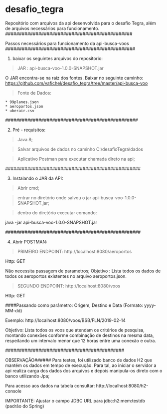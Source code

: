 # desafio_tegra
Repositório com arquivos da api desenvolvida para o desafio Tegra, além de arquivos necessários para funcionamento.
##############################################

Passos necessários para funcionamento da api-busca-voos
###############################################
1) baixar os seguintes arquivos do repositorio:

> JAR : api-busca-voo-1.0.0-SNAPSHOT.jar

O JAR encontra-se na raiz dos fontes. Baixar no seguinte caminho:
https://github.com/vafichel/desafio_tegra/tree/master/api-busca-voo

> Fonte de Dados:

	* 99planes.json
	* aeroportos.json
	* uberair.csv

################################################	
	
2) Pré - requisitos: 
> Java 8;

> Salvar arquivos de dados no caminho C:\desafioTegra\dados

> Aplicativo Postman para executar chamada direto na api;

#################################################

3) Instalando o JAR da API:

> Abrir cmd;

> entrar no diretório onde salvou o jar api-busca-voo-1.0.0-SNAPSHOT.jar; 

> dentro do diretório executar comando: 

java -jar api-busca-voo-1.0.0-SNAPSHOT.jar


#################################################

4) Abrir POSTMAN:

> PRIMEIRO ENDPOINT:
http://localhost:8080/aeroportos

Http: GET

Não necessita passagem de parametros;
Objetivo : Lista todos os dados de todos os aeroportos existentes no arquivo aeroportos.json.




>SEGUNDO ENDPOINT:
http://localhost:8080/voos

Http: GET

####Passando como parâmetro:
Origem, Destino e Data (Formato: yyyy-MM-dd)

Exemplo: http://localhost:8080/voos/BSB/FLN/2019-02-14


Objetivo: Lista todos os voos que atendam os critérios de pesquisa, 
montando conexões conforme combinação de destinos na mesma data, 
respeitando um intervalo menor que 12 horas entre uma conexão e outra.



###########################################


OBSERVAÇÃO######
Para testes, foi utilizado banco de dados H2 que mantém os dados em tempo de execução.
Para tal, ao iniciar o servidor a api realiza carga dos dados dos arquivos e depois manipula-os direto com o banco utilizando Jpa;


Para acesso aos dados na tabela consultar:
http://localhost:8080/h2-console

IMPORTANTE: Ajustar o campo JDBC URL para jdbc:h2:mem:testdb (padrão do Spring)









